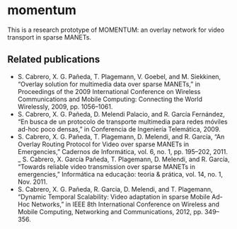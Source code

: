 # momentum

This is a research prototype of MOMENTUM: an overlay network for video transport in sparse MANETs.

## Related publications

- S. Cabrero, X. G. Pañeda, T. Plagemann, V. Goebel, and M. Siekkinen, “Overlay solution for multimedia data over sparse MANETs,” in Proceedings of the 2009 International Conference on Wireless Communications and Mobile Computing: Connecting the World Wirelessly, 2009, pp. 1056–1061.
- S. Cabrero, X. G. Pañeda, D. Melendi Palacio, and R. García Fernández, “En busca de un protocolo de transporte multimedia para redes móviles ad-hoc poco densas,” in Conferencia de Ingeniería Telemática, 2009.
- S. Cabrero, X. G. Pañeda, T. Plagemann, D. Melendi, and R. García, “An Overlay Routing Protocol for Video over sparse MANETs in Emergencies,” Cadernos de Informática, vol. 6, no. 1, pp. 195–202, 2011.
_ S. Cabrero, X. García Pañeda, T. Plagemann, D. Melendi, and R. García, “Towards reliable video transmission over sparse MANETs in emergencies,” Informática na educação: teoria & prática, vol. 14, no. 1, Nov. 2011.
- S. Cabrero, X. G. Pañeda, R. Garcia, D. Melendi, and T. Plagemann, “Dynamic Temporal Scalability: Video adaptation in sparse Mobile Ad-Hoc Networks,” in IEEE 8th International Conference on Wireless and Mobile Computing, Networking and Communications, 2012, pp. 349–356.
